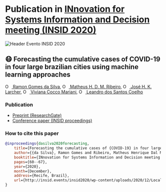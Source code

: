 # Publication in [INnovation for Systems Information and Decision meeting (INSID 2020)](http://insid.events/insid2020/)

![Header Evento INSID 2020](https://user-images.githubusercontent.com/47225177/97053869-1b0cdd80-155a-11eb-869c-cfb5339879ab.jpeg)

## :mask: Forecasting the cumulative cases of COVID-19 in four large brazilian cities using machine learning approaches
[<img src="https://orcid.org/sites/default/files/images/orcid_16x16.png" style="width:1em;margin-right:.5em;" alt="ORCID iD icon"></img> Ramon Gomes da Silva](https://orcid.org/0000-0001-8580-7695), [<img src="https://orcid.org/sites/default/files/images/orcid_16x16.png" style="width:1em;margin-right:.5em;" alt="ORCID iD icon"></img> Matheus H. D. M. Ribeiro](https://orcid.org/0000-0001-7387-9077), [<img src="https://orcid.org/sites/default/files/images/orcid_16x16.png" style="width:1em;margin-right:.5em;" alt="ORCID iD icon"></img> José H. K. Larcher](https://orcid.org/0000-0001-8654-0312), [<img src="https://orcid.org/sites/default/files/images/orcid_16x16.png" style="width:1em;margin-right:.5em;" alt="ORCID iD icon"></img> Viviana Cocco Mariani](https://orcid.org/0000-0003-2490-4568), [<img src="https://orcid.org/sites/default/files/images/orcid_16x16.png" style="width:1em;margin-right:.5em;" alt="ORCID iD icon"></img> Leandro dos Santos Coelho](https://orcid.org/0000-0001-5728-943X)

### Publication
- [Preprint (ResearchGate)](https://www.researchgate.net/publication/346565403_Forecasting_the_cumulative_cases_of_COVID-19_in_Brazil_using_machine_learning_approaches)
- [Conference paper (INSID proceedings)](http://insid.events/insid2020/wp-content/uploads/2020/12/Local-Proceedings-INSID-2020.pdf)

### How to cite this paper
```bibtex
@inproceedings{dasilva2020forecasting,
	title={Forecasting the cumulative cases of {COVID-19} in four large {Brazilian} cities using machine learning approaches},
	author={{da Silva}, Ramon Gomes and Ribeiro, Matheus Henrique Dal Molin and Larcher, Jos\'e Henrique Klein\"ubing and Mariani, Viviana Cocco and Coelho, Leandro Santos},
	booktitle={INnovation for Systems Information and Decision meeting (INSID)},
	pages={60--67},
	year={2020},
	month={December},
	address={Recife, Brazil},
	url={http://insid.events/insid2020/wp-content/uploads/2020/12/Local-Proceedings-INSID-2020.pdf} 
}
```
